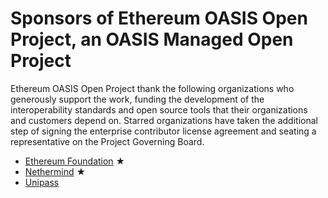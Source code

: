
# Sponsors of Ethereum OASIS Open Project, an OASIS Managed Open Project

Ethereum OASIS Open Project thank the following organizations who generously support the work, funding the development of the interoperability standards and open source tools that their organizations and customers depend on. Starred organizations have taken the additional step of signing the enterprise contributor license agreement and seating a representative on the Project Governing Board. 

- [Ethereum Foundation](https://ethereum.org/foundation/) &bigstar; 
- [Nethermind](https://nethermind.io/) &bigstar; 
- [Unipass](https://unipass.id/)
